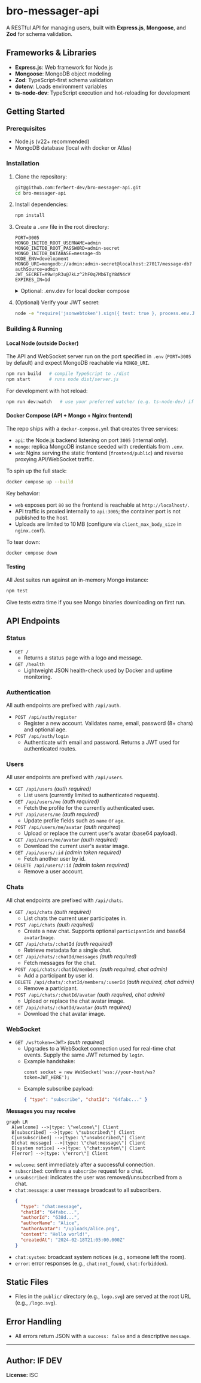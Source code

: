 # bro-messager-api

A RESTful API for managing users, built with **Express.js**, **Mongoose**, and **Zod** for schema validation.

## Frameworks & Libraries

- **Express.js**: Web framework for Node.js
- **Mongoose**: MongoDB object modeling
- **Zod**: TypeScript-first schema validation
- **dotenv**: Loads environment variables
- **ts-node-dev**: TypeScript execution and hot-reloading for development

## Getting Started

### Prerequisites

- Node.js (v22+ recommended)
- MongoDB database (local with docker or Atlas)

### Installation

1. Clone the repository:
   ```sh
   git@github.com:ferbert-dev/bro-messager-api.git
   cd bro-messager-api
   ```

2. Install dependencies:
   ```sh
   npm install
   ```

3. Create a `.env` file in the root directory:
   ```
   PORT=3005
   MONGO_INITDB_ROOT_USERNAME=admin
   MONGO_INITDB_ROOT_PASSWORD=admin-secret
   MONGO_INITDB_DATABASE=message-db
   NODE_ENV=development
   MONGO_URI=mongodb://admin:admin-secret@localhost:27017/message-db?authSource=admin
   JWT_SECRET=X9w!pR3u@7kLz^2hF0q7Mb6TgY8dN4cV
   EXPIRES_IN=1d

   ```
   <details>
     <summary>Optional: .env.dev for local docker compose</summary>

     When running via `docker-compose` you can keep an `.env` like the example
     above—the compose file maps the in-cluster Mongo service automatically.
   </details>

4. (Optional) Verify your JWT secret:
   ```sh
   node -e "require('jsonwebtoken').sign({ test: true }, process.env.JWT_SECRET || 'test-secret')"
   ```

### Building & Running

#### Local Node (outside Docker)

The API and WebSocket server run on the port specified in `.env` (`PORT=3005` by default) and expect MongoDB reachable via `MONGO_URI`.

```sh
npm run build   # compile TypeScript to ./dist
npm start       # runs node dist/server.js
```

For development with hot reload:

```sh
npm run dev:watch   # use your preferred watcher (e.g. ts-node-dev) if configured
```

#### Docker Compose (API + Mongo + Nginx frontend)

The repo ships with a `docker-compose.yml` that creates three services:

- `api`: the Node.js backend listening on port `3005` (internal only).
- `mongo`: replica MongoDB instance seeded with credentials from `.env`.
- `web`: Nginx serving the static frontend (`frontend/public`) and reverse proxying API/WebSocket traffic.

To spin up the full stack:

```sh
docker compose up --build
```

Key behavior:

- `web` exposes port `80` so the frontend is reachable at `http://localhost/`.
- API traffic is proxied internally to `api:3005`; the container port is not published to the host.
- Uploads are limited to 10 MB (configure via `client_max_body_size` in `nginx.conf`).

To tear down:

```sh
docker compose down
```

#### Testing

All Jest suites run against an in-memory Mongo instance:

```sh
npm test
```

Give tests extra time if you see Mongo binaries downloading on first run.

## API Endpoints

### Status

- `GET /`
  - Returns a status page with a logo and message.
- `GET /health`
  - Lightweight JSON health-check used by Docker and uptime monitoring.

### Authentication

All auth endpoints are prefixed with `/api/auth`.

- `POST /api/auth/register`
  - Register a new account. Validates name, email, password (8+ chars) and optional age.
- `POST /api/auth/login`
  - Authenticate with email and password. Returns a JWT used for authenticated routes.

### Users

All user endpoints are prefixed with `/api/users`.

- `GET /api/users` *(auth required)*
  - List users (currently limited to authenticated requests).
- `GET /api/users/me` *(auth required)*
  - Fetch the profile for the currently authenticated user.
- `PUT /api/users/me` *(auth required)*
  - Update profile fields such as `name` or `age`.
- `POST /api/users/me/avatar` *(auth required)*
  - Upload or replace the current user's avatar (base64 payload).
- `GET /api/users/me/avatar` *(auth required)*
  - Download the current user's avatar image.
- `GET /api/users/:id` *(admin token required)*
  - Fetch another user by id.
- `DELETE /api/users/:id` *(admin token required)*
  - Remove a user account.

### Chats

All chat endpoints are prefixed with `/api/chats`.

- `GET /api/chats` *(auth required)*
  - List chats the current user participates in.
- `POST /api/chats` *(auth required)*
  - Create a new chat. Supports optional `participantIds` and base64 `avatarImage`.
- `GET /api/chats/:chatId` *(auth required)*
  - Retrieve metadata for a single chat.
- `GET /api/chats/:chatId/messages` *(auth required)*
  - Fetch messages for the chat.
- `POST /api/chats/:chatId/members` *(auth required, chat admin)*
  - Add a participant by user id.
- `DELETE /api/chats/:chatId/members/:userId` *(auth required, chat admin)*
  - Remove a participant.
- `POST /api/chats/:chatId/avatar` *(auth required, chat admin)*
  - Upload or replace the chat avatar image.
- `GET /api/chats/:chatId/avatar` *(auth required)*
  - Download the chat avatar image.

### WebSocket

- `GET /ws?token=<JWT>` *(auth required)*
  - Upgrades to a WebSocket connection used for real-time chat events. Supply the same JWT returned by `login`.
  - Example handshake:
    ```
    const socket = new WebSocket('wss://your-host/ws?token=JWT_HERE');
    ```
  - Example subscribe payload:
    ```json
    { "type": "subscribe", "chatId": "64fabc..." }
    ```

**Messages you may receive**

```mermaid
graph LR
  A[welcome] -->|type: \"welcome\"| Client
  B[subscribed] -->|type: \"subscribed\"| Client
  C[unsubscribed] -->|type: \"unsubscribed\"| Client
  D[chat message] -->|type: \"chat:message\"| Client
  E[system notice] -->|type: \"chat:system\"| Client
  F[error] -->|type: \"error\"| Client
```

- `welcome`: sent immediately after a successful connection.
- `subscribed`: confirms a `subscribe` request for a chat.
- `unsubscribed`: indicates the user was removed/unsubscribed from a chat.
- `chat:message`: a user message broadcast to all subscribers.
  ```json
  {
    "type": "chat:message",
    "chatId": "64fabc...",
    "authorId": "638d...",
    "authorName": "Alice",
    "authorAvatar": "/uploads/alice.png",
    "content": "Hello world!",
    "createdAt": "2024-02-18T21:05:00.000Z"
  }
  ```
- `chat:system`: broadcast system notices (e.g., someone left the room).
- `error`: error responses (e.g., `chat:not_found`, `chat:forbidden`).

## Static Files

- Files in the `public/` directory (e.g., `logo.svg`) are served at the root URL (e.g., `/logo.svg`).

## Error Handling

- All errors return JSON with a `success: false` and a descriptive `message`.

---

**Author:** IF DEV
---
**License:** ISC
